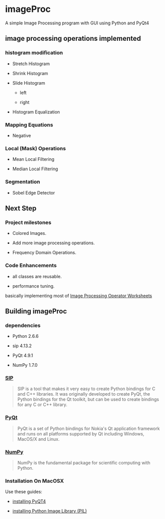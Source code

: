 # imageProc
A simple Image Processing program with GUI using Python and PyQt4

## image processing operations implemented
### histogram modification

- Stretch Histogram

- Shrink Histogram

- Slide Histogram
	
	- left

	- right

- Histogram Equalization

### Mapping Equations

- Negative

### Local (Mask) Operations

- Mean Local Filtering

- Median Local Filtering

### Segmentation

- Sobel Edge Detector

## Next Step
### Project milestones

- Colored Images.

- Add more image processing operations.

- Frequency Domain Operations.

### Code Enhancements

- all classes are reusable.

- performance tuning.

basically implementing most of [Image Processing Operator Worksheets](http://homepages.inf.ed.ac.uk/rbf/HIPR2/wksheets.htm)

## Building imageProc
### dependencies

- Python 2.6.6

- sip 4.13.2

- PyQt 4.9.1

- NumPy 1.7.0

### [SIP](http://www.riverbankcomputing.co.uk/software/sip/download/)
> SIP is a tool that makes it very easy to create Python bindings for C and C++ libraries. It was originally developed to create PyQt, the Python bindings for the Qt toolkit, but can be used to create bindings for any C or C++ library.

### [PyQt](http://www.riverbankcomputing.co.uk/software/pyqt/download/)
> PyQt is a set of Python bindings for Nokia's Qt application framework and runs on all platforms supported by Qt including Windows, MacOS/X and Linux.

### [NumPy](http://www.scipy.org/Installing_SciPy/Linux)
> NumPy is the fundamental package for scientific computing with Python.

### Installation On MacOSX
Use these guides:
- [installing PyQT4](http://www.renedohmen.nl/blog/2011/11/installing-pyqt4-on-mac-osx/)

- [installing Python Image Library (PIL)](https://rayed.com/wordpress/?p=1433)
